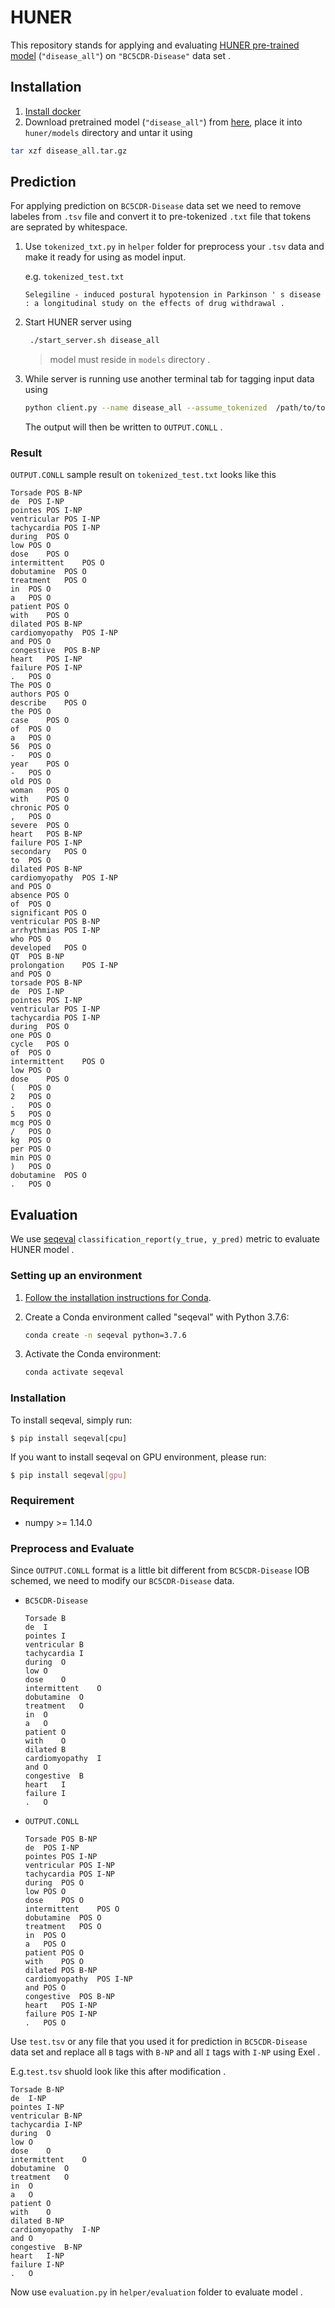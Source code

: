 # HUNER

This repository stands for applying and evaluating [HUNER pre-trained model](https://github.com/hu-ner/huner#models) (`"disease_all"`) on `"BC5CDR-Disease"` data set .

## Installation

1. [Install docker](https://docs.docker.com/install/)
2. Download  pretrained model (`"disease_all"`) from [here](https://drive.google.com/open?id=12vdtSi3hg_htCXXROKkPV4jaDO3ep8OY), place it  into `huner/models` directory and untar it using

```bash
tar xzf disease_all.tar.gz
```

## Prediction

For applying prediction on `BC5CDR-Disease` data set we need to remove labeles from `.tsv` file and convert it to pre-tokenized `.txt` file that tokens are seprated by whitespace.

1. Use `tokenized_txt.py` in `helper` folder for preprocess your `.tsv` data and make it ready for using as model input.

    e.g. `tokenized_test.txt`

    ```
    Selegiline - induced postural hypotension in Parkinson ' s disease : a longitudinal study on the effects of drug withdrawal .
    ```

2. Start HUNER server  using

   ```bash
    ./start_server.sh disease_all
    ```

    > model must reside in `models` directory .

3. While server is running use another terminal tab for tagging input data using

    ```bash
    python client.py --name disease_all --assume_tokenized  /path/to/tokenized_test.txt OUTPUT.CONLL
    ```

    The output will then be written to `OUTPUT.CONLL` .

### Result

`OUTPUT.CONLL` sample result on `tokenized_test.txt` looks like this

```
Torsade	POS	B-NP
de	POS	I-NP
pointes	POS	I-NP
ventricular	POS	I-NP
tachycardia	POS	I-NP
during	POS	O
low	POS	O
dose	POS	O
intermittent	POS	O
dobutamine	POS	O
treatment	POS	O
in	POS	O
a	POS	O
patient	POS	O
with	POS	O
dilated	POS	B-NP
cardiomyopathy	POS	I-NP
and	POS	O
congestive	POS	B-NP
heart	POS	I-NP
failure	POS	I-NP
.	POS	O
The	POS	O
authors	POS	O
describe	POS	O
the	POS	O
case	POS	O
of	POS	O
a	POS	O
56	POS	O
-	POS	O
year	POS	O
-	POS	O
old	POS	O
woman	POS	O
with	POS	O
chronic	POS	O
,	POS	O
severe	POS	O
heart	POS	B-NP
failure	POS	I-NP
secondary	POS	O
to	POS	O
dilated	POS	B-NP
cardiomyopathy	POS	I-NP
and	POS	O
absence	POS	O
of	POS	O
significant	POS	O
ventricular	POS	B-NP
arrhythmias	POS	I-NP
who	POS	O
developed	POS	O
QT	POS	B-NP
prolongation	POS	I-NP
and	POS	O
torsade	POS	B-NP
de	POS	I-NP
pointes	POS	I-NP
ventricular	POS	I-NP
tachycardia	POS	I-NP
during	POS	O
one	POS	O
cycle	POS	O
of	POS	O
intermittent	POS	O
low	POS	O
dose	POS	O
(	POS	O
2	POS	O
.	POS	O
5	POS	O
mcg	POS	O
/	POS	O
kg	POS	O
per	POS	O
min	POS	O
)	POS	O
dobutamine	POS	O
.	POS	O

```

## Evaluation

We use [seqeval](https://github.com/chakki-works/seqeval) `classification_report(y_true, y_pred)` metric to evaluate HUNER model .

### Setting up an environment

1.  [Follow the installation instructions for Conda](https://conda.io/projects/conda/en/latest/user-guide/install/index.html?highlight=conda#regular-installation).
2. Create a Conda environment called "seqeval" with Python 3.7.6:
    ```bash
    conda create -n seqeval python=3.7.6
    ```
3. Activate the Conda environment:

    ```bash
    conda activate seqeval
    ```

### Installation

To install seqeval, simply run:

```
$ pip install seqeval[cpu]
```

If you want to install seqeval on GPU environment, please run:

```bash
$ pip install seqeval[gpu]
```

### Requirement

* numpy >= 1.14.0

### Preprocess and Evaluate

Since `OUTPUT.CONLL` format is a little bit different from `BC5CDR-Disease` IOB schemed, we need to modify our `BC5CDR-Disease` data.

* `BC5CDR-Disease`

    ```
    Torsade	B
    de	I
    pointes	I
    ventricular	B
    tachycardia	I
    during	O
    low	O
    dose	O
    intermittent	O
    dobutamine	O
    treatment	O
    in	O
    a	O
    patient	O
    with	O
    dilated	B
    cardiomyopathy	I
    and	O
    congestive	B
    heart	I
    failure	I
    .	O

    ```

* `OUTPUT.CONLL`
    ```
    Torsade	POS	B-NP
    de	POS	I-NP
    pointes	POS	I-NP
    ventricular	POS	I-NP
    tachycardia	POS	I-NP
    during	POS	O
    low	POS	O
    dose	POS	O
    intermittent	POS	O
    dobutamine	POS	O
    treatment	POS	O
    in	POS	O
    a	POS	O
    patient	POS	O
    with	POS	O
    dilated	POS	B-NP
    cardiomyopathy	POS	I-NP
    and	POS	O
    congestive	POS	B-NP
    heart	POS	I-NP
    failure	POS	I-NP
    .	POS	O
    ```

Use `test.tsv` or any file that you used it for prediction in `BC5CDR-Disease` data set and replace all `B` tags with `B-NP` and all `I` tags with `I-NP` using Exel .

E.g.`test.tsv` shuold look like this after modification .

```
Torsade	B-NP
de	I-NP
pointes	I-NP
ventricular	B-NP
tachycardia	I-NP
during	O
low	O
dose	O
intermittent	O
dobutamine	O
treatment	O
in	O
a	O
patient	O
with	O
dilated	B-NP
cardiomyopathy	I-NP
and	O
congestive	B-NP
heart	I-NP
failure	I-NP
.	O
```

Now use `evaluation.py` in `helper/evaluation` folder to evaluate model .
